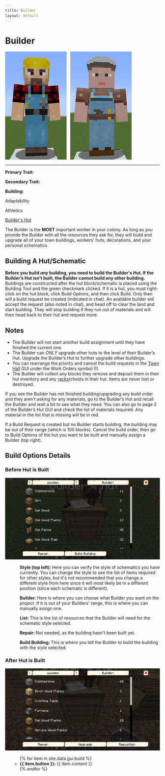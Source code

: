 ```yaml
---
title: Builder
layout: default
---
```

# Builder

<div class="infobox box text-center">
<img src="../../assets/images/workers/builder_m.png" alt="Builder Male" />&nbsp;&nbsp;&nbsp;<img src="../../assets/images/workers/builder_f.png" alt="Builder Female" />
<hr />
  <div class="row section-text text-left">
    <div class="col">
      <p><strong>Primary Trait:</strong></p>
      <p><strong>Secondary Trait:</strong></p>
      <p><strong>Building:</strong></p>
    </div>
    <div class="col">
      <p class="traitp">Adaptability</p>
      <p class="traits">Athletics</p>
      <p><a href="../buildings/builder">Builder's Hut</a></p>
    </div>
  </div>
</div>

The Builder is the **MOST** important worker in your colony. As long as you provide the Builder with all the resources they ask for, they will build and upgrade all of your town buildings, workers' huts, decorations, and your personal schematics.

## Building A Hut/Schematic
**Before you build *any* building, you need to build the Builder's Hut. If the Builder’s Hut isn't built, the Builder cannot build any other building.**
Buildings are constructed after the hut block/schematic is placed using the Building Tool and the green checkmark clicked. If it is a hut, you must right-click on the hut block, click Build Options, and then click Build. Only then will a build request be created (indicated in chat). An available builder will accept the request (also noted in chat), and head off to clear the land and start building. They will stop building if they run out of materials and will then head back to their hut and request more.

## Notes
- The Builder will not start another build assignment until they have finished the current one.
- The Builder can *ONLY* upgrade other huts to the level of their Builder’s Hut. Upgrade the Builder’s Hut to further upgrade other buildings.
- You can rearrange the priority and cancel the build requests in the <a href="../../source/buildings/townhall">Town Hall</a> GUI under the Work Orders symbol (!).
- The Builder will collect any blocks they remove and deposit them in their hut inventory and any <a href="../../source/items/rack">racks</a>/chests in their hut. Items are never lost or destroyed.

If you see the Builder has not finished building/upgrading any build order and they aren't asking for any materials, go to the Builder’s Hut and recall the Builder and wait a bit to see what they need. You can also go to page 2 of the Builder’s Hut GUI and check the list of materials required. Any material in the list that is missing will be in red.

If a Build Request is created but no Builder starts building, the building may be out of their range (which is 100 blocks). Cancel the build order, then go to Build Options of the hut you want to be built and manually assign a Builder (top right).
 

## Build Options Details
### Before Hut is Built

<div class="row">
  <div class="col-sm-12 col-md">
    <img src="../../assets/images/gui/newbuild.png" class="img-fluid mx-auto" alt="New Build GUI">
  </div>
  <div class="col-sm-12 col-md">
    <ul>
      <ul><strong>Style (top left): </strong> Here you can verify the style of schematics you have currently. You can change the style to see the list of items required for other styles, but it's not recommended that you change a different style from here since it will most likely be in a different position (since each schematic is different).</ul>
      <ul><strong>Builder: </strong> Here is where you can choose what Builder you want on the project. If it is out of your Builders' range, this is where you can manually assign one.</ul>
      <ul><strong>List: </strong>This is the list of resources that the Builder will need for the schematic style selected.</ul>
       <ul><strong>Repair: </strong> Not needed, as the building hasn't been built yet.</ul>
      <ul><strong>Build Building: </strong>This is where you tell the Builder to build the building with the style selected.</ul>
    </ul>
  </div>
 </div>


### After Hut is Built

<div class="row">
  <div class="col-sm-12 col-md">
    <img src="../../assets/images/gui/upgradebuild.png" class="img-fluid mx-auto" alt="Upgrade Building GUI">
  </div>
  <div class="col-sm-12 col-md">
    <ul>
       <ul>
      {% for item in site.data.gui.build %}
        <li><strong>{{ item.button }}:</strong> {{ item.content }}</li>
      {% endfor %}
    </ul>
    </ul>
  </div>
</div>
